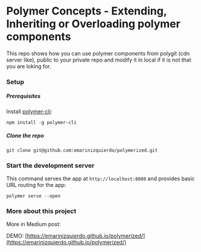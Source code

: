 # Polymer Concepts - Extending, Inheriting or Overloading polymer components

This repo shows how you can use polymer components from polygit (cdn server like),
public to your private repo and modify it in local if it is not that you are loking for.

### Setup

##### Prerequisites

Install [polymer-cli](https://github.com/Polymer/polymer-cli):

    npm install -g polymer-cli

##### Clone the repo

    git clone git@github.com:emarinizquierdo/polymerized.git

### Start the development server

This command serves the app at `http://localhost:8080` and provides basic URL
routing for the app:

    polymer serve --open

### More about this project

More in Medium post:

DEMO: [https://emarinizquierdo.github.io/polymerized/](https://emarinizquierdo.github.io/polymerized/)
